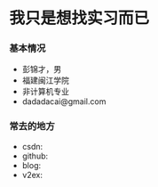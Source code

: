 我只是想找实习而已
=====
<h3>基本情况</h3>
<ul>
  <li>彭锦才，男</li>
  <li>福建闽江学院</li>
  <li>非计算机专业</li>
  <li>dadadacai@gmail.com</li>
</ul>

<h3>常去的地方</h3>
<ul>
  <li>csdn:<a href="http://www.csdn.net/"></a></li>
  <li>github:<a href="https://github.com/dadadacai"></a></li>
  <li>blog:<a href="http://cloundbox.com/"></a></li>
  <li>v2ex:<a href="http://v2ex.com"></a></li>
</ul>
